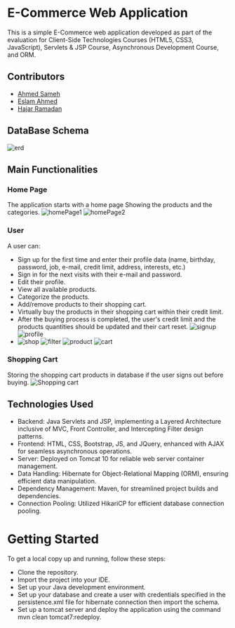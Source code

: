 # E-Commerce Web Application

This is a simple E-Commerce web application developed as part of the evaluation for Client-Side Technologies Courses (HTML5, CSS3, JavaScript), Servlets & JSP Course, Asynchronous Development Course, and ORM.

## Contributors

- [Ahmed Sameh](https://github.com/ENG-AhmedSameh)
- [Eslam Ahmed](https://github.com/EslaM-AhMed14)
- [Hajar Ramadan](https://github.com/tatashii)
## DataBase Schema
![erd](https://github.com/ENG-AhmedSameh/E-Commerce/assets/101069344/c3b280e3-aaf7-487f-85ec-ad2461249601)
## Main Functionalities

### Home Page
The application starts with a home page Showing the products and the categories.
![homePage1](https://github.com/ENG-AhmedSameh/E-Commerce/assets/101069344/4f805fb1-cebf-431e-b28e-e2df1c6a3cd8)
![homePage2](https://github.com/ENG-AhmedSameh/E-Commerce/assets/101069344/20c32e1d-dcbe-4199-90c3-f76b7e575b47)

### User
A user can:
- Sign up for the first time and enter their profile data (name, birthday, password, job, e-mail, credit limit, address, interests, etc.)
- Sign in for the next visits with their e-mail and password.
- Edit their profile.
- View all available products.
- Categorize the products.
- Add/remove products to their shopping cart.
- Virtually buy the products in their shopping cart within their credit limit.
- After the buying process is completed, the user's credit limit and the products quantities should be updated and their cart reset.
  ![signup](https://github.com/ENG-AhmedSameh/E-Commerce/assets/101069344/1c82d633-8e56-421f-a79b-465b130e73c4)
  ![profile](https://github.com/ENG-AhmedSameh/E-Commerce/assets/101069344/cd697f6d-ade2-4dd4-9aae-10fbb2fce755)
- ![shop](https://github.com/ENG-AhmedSameh/E-Commerce/assets/101069344/6f2a2358-62e2-4f8b-827e-bcc222ad53d5)
  ![filter](https://github.com/ENG-AhmedSameh/E-Commerce/assets/101069344/a4af9ffa-ac1a-4015-95b2-74d7baf98b65)
  ![product](https://github.com/ENG-AhmedSameh/E-Commerce/assets/101069344/a4b280f4-9a8a-41e8-bf60-dd083330311a)
  ![cart](https://github.com/ENG-AhmedSameh/E-Commerce/assets/101069344/7525dcd1-a7ba-41fa-8f41-b9924ae02cc5)


### Shopping Cart
Storing the shopping cart products in database if the user signs out before buying.
![Shopping cart](https://github.com/ENG-AhmedSameh/E-Commerce/assets/101069344/9dbba836-a543-4c36-a999-d244e0fd7acf)

## Technologies Used
- Backend: Java Servlets and JSP, implementing a Layered Architecture inclusive of MVC, Front Controller, and Intercepting Filter design patterns.
- Frontend: HTML, CSS, Bootstrap, JS, and JQuery, enhanced with AJAX for seamless asynchronous operations.
- Server: Deployed on Tomcat 10 for reliable web server container management.
- Data Handling: Hibernate for Object-Relational Mapping (ORM), ensuring efficient data manipulation.
- Dependency Management: Maven, for streamlined project builds and dependencies.
- Connection Pooling: Utilized HikariCP for efficient database connection pooling.


# Getting Started
To get a local copy up and running, follow these steps:

- Clone the repository.
- Import the project into your IDE.
- Set up your Java development environment.
- Set up your database and create a user with credentials specified in the persistence.xml file for hibernate connection then import the schema.
- Set up a tomcat server and deploy the application using the command mvn clean tomcat7:redeploy.